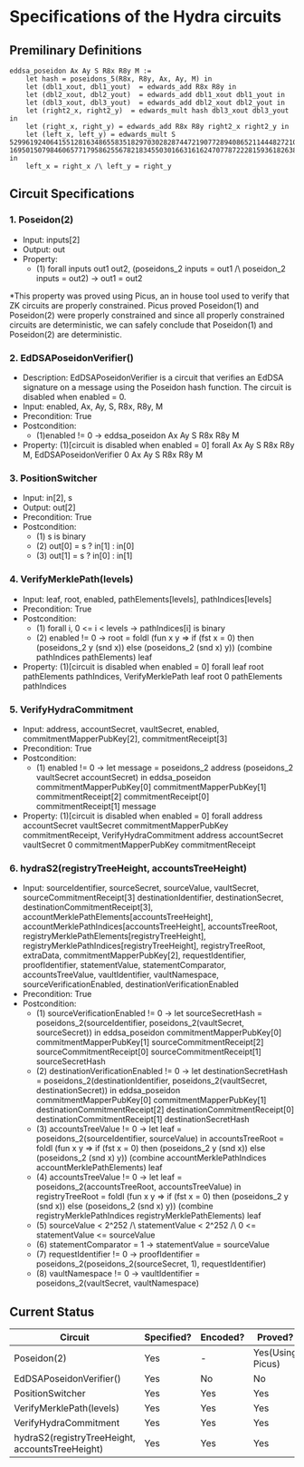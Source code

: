 # Specifications of the Hydra circuits

## Premilinary Definitions

```
eddsa_poseidon Ax Ay S R8x R8y M := 
    let hash = poseidons_5(R8x, R8y, Ax, Ay, M) in
    let (dbl1_xout, dbl1_yout)  = edwards_add R8x R8y in
    let (dbl2_xout, dbl2_yout)  = edwards_add dbl1_xout dbl1_yout in
    let (dbl3_xout, dbl3_yout)  = edwards_add dbl2_xout dbl2_yout in
    let (right2_x, right2_y)  = edwards_mult hash dbl3_xout dbl3_yout in
    let (right_x, right_y) = edwards_add R8x R8y right2_x right2_y in
    let (left_x, left_y) = edwards_mult S 5299619240641551281634865583518297030282874472190772894086521144482721001553 16950150798460657717958625567821834550301663161624707787222815936182638968203 in
    left_x = right_x /\ left_y = right_y
```


## Circuit Specifications

### 1. Poseidon(2)
 - Input: inputs[2]
 - Output: out
 - Property:
    - (1) forall inputs out1 out2, (poseidons_2 inputs = out1 /\ poseidon_2 inputs = out2) -> out1 = out2

*This property was proved using Picus, an in house tool used to verify that ZK circuits are properly constrained. Picus proved Poseidon(1) and Poseidon(2) were properly constrained and since all properly constrained circuits are deterministic, we can safely conclude that Poseidon(1) and Poseidon(2) are deterministic. 



### 2. EdDSAPoseidonVerifier()
 - Description: EdDSAPoseidonVerifier is a circuit that verifies an EdDSA signature on a message using the Poseidon hash function. The circuit is disabled when enabled = 0.
 - Input: enabled, Ax, Ay, S, R8x, R8y, M
 - Precondition: True
 - Postcondition:
     - (1)enabled != 0 -> eddsa_poseidon Ax Ay S R8x R8y M
 - Property:
    (1)[circuit is disabled when enabled = 0] forall Ax Ay S R8x R8y M, EdDSAPoseidonVerifier 0 Ax Ay S R8x R8y M



### 3. PositionSwitcher
 - Input: in[2], s
 - Output: out[2]
 - Precondition: True
 - Postcondition:
     - (1) s is binary
     - (2) out[0] = s ? in[1] : in[0]
     - (3) out[1] = s ? in[0] : in[1]



### 4. VerifyMerklePath(levels)
 - Input: leaf, root, enabled, pathElements[levels], pathIndices[levels]
 - Precondition: True
 - Postcondition:
     - (1) forall i, 0 <= i < levels -> pathIndices[i] is binary
     - (2) enabled != 0 -> 
        root = foldl (fun x y => if (fst x = 0) then (poseidons_2 y (snd x)) else (poseidons_2 (snd x) y)) 
            (combine pathIndices pathElements) leaf
 - Property:
    (1)[circuit is disabled when enabled = 0] forall leaf root pathElements pathIndices, VerifyMerklePath leaf root 0 pathElements pathIndices


### 5. VerifyHydraCommitment
 - Input: address, accountSecret, vaultSecret, enabled, commitmentMapperPubKey[2], commitmentReceipt[3]
 - Precondition: True
 - Postcondition: 
     - (1) enabled != 0 ->
        let message = poseidons_2 address (poseidons_2 vaultSecret accountSecret) in 
        eddsa_poseidon commitmentMapperPubKey[0] commitmentMapperPubKey[1] commitmentReceipt[2] commitmentReceipt[0] commitmentReceipt[1] message
 - Property:
    (1)[circuit is disabled when enabled = 0] forall address accountSecret vaultSecret commitmentMapperPubKey commitmentReceipt, VerifyHydraCommitment address accountSecret vaultSecret 0 commitmentMapperPubKey commitmentReceipt


### 6. hydraS2(registryTreeHeight, accountsTreeHeight)
 - Input: sourceIdentifier, sourceSecret, sourceValue, vaultSecret, sourceCommitmentReceipt[3]
       destinationIdentifier, destinationSecret, destinationCommitmentReceipt[3],
       accountMerklePathElements[accountsTreeHeight], accountMerklePathIndices[accountsTreeHeight], accountsTreeRoot,
       registryMerklePathElements[registryTreeHeight], registryMerklePathIndices[registryTreeHeight], registryTreeRoot,
       extraData, commitmentMapperPubKey[2],
       requestIdentifier, proofIdentifier,
       statementValue, statementComparator, accountsTreeValue,
       vaultIdentifier, vaultNamespace,
       sourceVerificationEnabled, destinationVerificationEnabled
 - Precondition: True
 - Postcondition:
     - (1) sourceVerificationEnabled != 0 ->
        let sourceSecretHash = poseidons_2(sourceIdentifier, poseidons_2(vaultSecret, sourceSecret)) in
        eddsa_poseidon commitmentMapperPubKey[0] commitmentMapperPubKey[1] sourceCommitmentReceipt[2] sourceCommitmentReceipt[0] sourceCommitmentReceipt[1] sourceSecretHash
     - (2) destinationVerificationEnabled != 0 ->
        let destinationSecretHash = poseidons_2(destinationIdentifier, poseidons_2(vaultSecret, destinationSecret)) in
        eddsa_poseidon commitmentMapperPubKey[0] commitmentMapperPubKey[1] destinationCommitmentReceipt[2] destinationCommitmentReceipt[0] destinationCommitmentReceipt[1] destinationSecretHash
     - (3) accountsTreeValue != 0 ->
        let leaf = poseidons_2(sourceIdentifier, sourceValue) in
        accountsTreeRoot = foldl (fun x y => if (fst x = 0) then (poseidons_2 y (snd x)) else (poseidons_2 (snd x) y))
                        (combine accountMerklePathIndices accountMerklePathElements) leaf
     - (4) accountsTreeValue != 0 ->
        let leaf = poseidons_2(accountsTreeRoot, accountsTreeValue) in
        registryTreeRoot = foldl (fun x y => if (fst x = 0) then (poseidons_2 y (snd x)) else (poseidons_2 (snd x) y))
                        (combine registryMerklePathIndices registryMerklePathElements) leaf
     - (5) sourceValue < 2^252 /\ statementValue < 2^252 /\ 0 <= statementValue <= sourceValue
     - (6) statementComparator = 1 -> statementValue = sourceValue
     - (7) requestIdentifier != 0 -> proofIdentifier = poseidons_2(poseidons_2(sourceSecret, 1), requestIdentifier)
     - (8) vaultNamespace != 0 -> vaultIdentifier = poseidons_2(vaultSecret, vaultNamespace)

## Current Status

| Circuit | Specified? | Encoded? | Proved? |
| ------- | ---------- | -------- | ------- |
| Poseidon(2) | Yes | - | Yes(Using Picus) |
| EdDSAPoseidonVerifier() | Yes | No | No |
| PositionSwitcher | Yes | Yes | Yes |
| VerifyMerklePath(levels) | Yes | Yes | Yes |
| VerifyHydraCommitment | Yes | Yes | Yes |
| hydraS2(registryTreeHeight, accountsTreeHeight) | Yes | Yes | Yes |